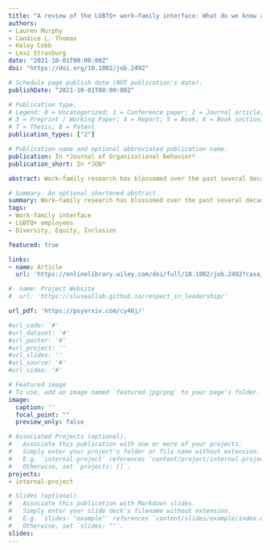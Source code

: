 ```yaml
---
title: "A review of the LGBTQ+ work–family interface: What do we know and where do we go from here?"
authors:
- Lauren Murphy
- Candice L. Thomas
- Haley Cobb
- Lexi Strasburg
date: "2021-10-01T00:00:00Z"
doi: "https://doi.org/10.1002/job.2492"

# Schedule page publish date (NOT publication's date).
publishDate: "2021-10-01T00:00:00Z"

# Publication type.
# Legend: 0 = Uncategorized; 1 = Conference paper; 2 = Journal article;
# 3 = Preprint / Working Paper; 4 = Report; 5 = Book; 6 = Book section;
# 7 = Thesis; 8 = Patent
publication_types: ["2"]

# Publication name and optional abbreviated publication name.
publication: In *Journal of Organizational Behavior*
publication_short: In *JOB*

abstract: Work–family research has blossomed over the past several decades but mostly remains focused on traditional couples and heteronormative individuals. However, research suggests that LGBTQ+ employees face unique challenges, such as discrimination and stigma, that impact their work–family interface in ways that current work–family research may not be fully capturing. We propose a review and synthesis that summarize current LGBTQ+ and work–family literature with four primary goals (1) identify predictors and outcomes of the work–family interface for LGBTQ+ employees, (2) integrate empirical findings and current theory into a recently developed framework to delineate our understanding of LGBTQ+ work–family experiences, (3) provide direction for future research, and (4) provide recommendations on translating the current findings into practice. Our results identify k = 74 studies that cover the work–family interface and LGBTQ+ individuals. This comprehensive and integrated review will help inform researchers on how to best address unique research questions for LGBTQ+ employees and provide employers with empirical evidence as they develop inclusive policies, cultures, and workforces.

# Summary. An optional shortened abstract.
summary: Work–family research has blossomed over the past several decades but mostly remains focused on traditional couples and heteronormative individuals. However, research suggests that LGBTQ+ employees face unique challenges, such as discrimination and stigma, that impact their work–family interface in ways that current work–family research may not be fully capturing.
tags:
- Work-family interface
- LGBTQ+ employees
- Diversity, Equity, Inclusion

featured: true

links:
- name: Article
  url: 'https://onlinelibrary.wiley.com/doi/full/10.1002/job.2492?casa_token=7i9_4YdDJ1YAAAAA%3At2RlIRkQRFh9831yCqkd1Jo7y0kw6Czx1BNUT6wpTw6zGtVWH48_ehFer1KRfzOTlKjDE7UE5kwk'

#- name: Project Website
#  url: 'https://sluseallab.github.io/respect_in_leadership/'

url_pdf: 'https://psyarxiv.com/cy46j/'

#url_code: '#'
#url_dataset: '#'
#url_poster: '#'
#url_project: ''
#url_slides: ''
#url_source: '#'
#url_video: '#'

# Featured image
# To use, add an image named `featured.jpg/png` to your page's folder. 
image:
  caption: ''
  focal_point: ""
  preview_only: false

# Associated Projects (optional).
#   Associate this publication with one or more of your projects.
#   Simply enter your project's folder or file name without extension.
#   E.g. `internal-project` references `content/project/internal-project/index.md`.
#   Otherwise, set `projects: []`.
projects:
- internal-project

# Slides (optional).
#   Associate this publication with Markdown slides.
#   Simply enter your slide deck's filename without extension.
#   E.g. `slides: "example"` references `content/slides/example/index.md`.
#   Otherwise, set `slides: ""`.
slides:
---
```


